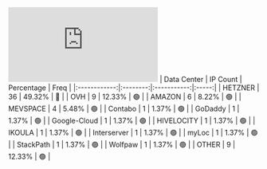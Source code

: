 ![Diagramm](https://github.com/obajay/StateSync-snapshots/blob/main/Projects/Aura/1/README.md)
| Data Center | IP Count | Percentage | Freq |
|:------------:|:--------:|:-----------:|:-----:|
| HETZNER | 36 | 49.32% | 🔴 |
| OVH | 9 | 12.33% | 🟢 |
| AMAZON | 6 | 8.22% | 🟢 |
| MEVSPACE | 4 | 5.48% | 🟢 |
| Contabo | 1 | 1.37% | 🟢 |
| GoDaddy | 1 | 1.37% | 🟢 |
| Google-Cloud | 1 | 1.37% | 🟢 |
| HIVELOCITY | 1 | 1.37% | 🟢 |
| IKOULA | 1 | 1.37% | 🟢 |
| Interserver | 1 | 1.37% | 🟢 |
| myLoc | 1 | 1.37% | 🟢 |
| StackPath | 1 | 1.37% | 🟢 |
| Wolfpaw | 1 | 1.37% | 🟢 |
| OTHER | 9 | 12.33% | 🟢 |